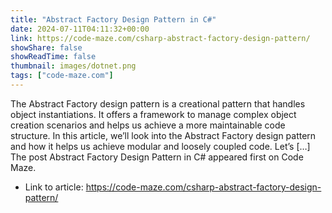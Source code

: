 ```yaml
---
title: "Abstract Factory Design Pattern in C#"
date: 2024-07-11T04:11:32+00:00
link: https://code-maze.com/csharp-abstract-factory-design-pattern/
showShare: false
showReadTime: false
thumbnail: images/dotnet.png
tags: ["code-maze.com"]
---
```

The Abstract Factory design pattern is a creational pattern that handles object instantiations. It offers a framework to manage complex object creation scenarios and helps us achieve a more maintainable code structure. In this article, we’ll look into the Abstract Factory design pattern and how it helps us achieve modular and loosely coupled code. Let’s […]
The post Abstract Factory Design Pattern in C# appeared first on Code Maze.

- Link to article: https://code-maze.com/csharp-abstract-factory-design-pattern/